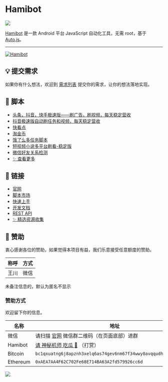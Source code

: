 # Hamibot

<a href="https://hamibot.com/" ><img src="https://img.shields.io/github/stars/hamibot/hamibot" /></a>

[Hamibot](https://hamibot.com/) 是一款 Android 平台 JavaScript 自动化工具，无需 root，基于 [Auto.js](https://github.com/hyb1996/Auto.js)。

---

<a href="https://hamibot.com/" ><img src="https://repository-images.githubusercontent.com/317106172/7d373900-616e-11eb-9170-ba931b11f1cb" alt="Hamibot" /></a>

## 💡 提交需求

如果你有什么想法，欢迎到 [需求列表](https://hamibot.com/requests) 提交你的需求，让你的想法落地实现。

## 🤖 脚本

- [头条，抖音，快手极速版——刷广告，刷视频，每天稳定营收](https://hamibot.com/marketplace/nQHGC)
- [抖音极速版自动刷任务和视频，每天稳定营收](https://hamibot.com/marketplace/3vSTG)
- [快看点](https://hamibot.com/marketplace/y1FEs)
- [淘金币](https://hamibot.com/marketplace/oCGTT)
- [饿了么多任务脚本](https://hamibot.com/marketplace/Ns7T1)
- [短视频小说多平台刷看-稳定版](https://hamibot.com/marketplace/Vxn8b)
- [微信好友关系检测](https://hamibot.com/marketplace/dpLw1)
- [✨ 查看更多](https://hamibot.com/marketplace/)

## 🔗 链接

- [官网](https://hamibot.com/)
- [脚本市场](https://hamibot.com/marketplace/)
- [快速上手](https://hamibot.com/guide/)
- [开发文档](https://docs.hamibot.com/)
- [REST API](https://docs.hamibot.com/rest/overview)
- [✨ 精选资源收集](https://github.com/hamibot/awesome-hamibot)

## 🙏 赞助

衷心感谢各位的赞助，如果觉得本项目有益，我们乐意接受任意额度的赞助。

| 称呼 | 方式 |
| ---- | ---- |
| 王川 | 微信 |

未备注信息的，默认为匿名不显示

### 赞助方式

欢迎留下你的信息。

| 名称     | 地址                                                                  |
| -------- | --------------------------------------------------------------------- |
| 微信     | 请扫描 [官网](https://hamibot.com/) 微信群二维码（在页面底部）进群    |
| Hamibot  | [请 神秘机师 吃瓜 🍈](https://hamibot.com/marketplace/FLZoI) （打赏） |
| Bitcoin  | `bc1qxuatng6j8apznh3xelq6as74gev6nm67f34wwy0avqqudhcrxs7shhs692`      |
| Ethereum | `0xAEA7AA4F62C702Fe68E714BA63A2fd579926cc6d`                          |

<a href="https://hamibot.com/" ><img src="https://reporoster.com/stars/hamibot/hamibot" /></a>

